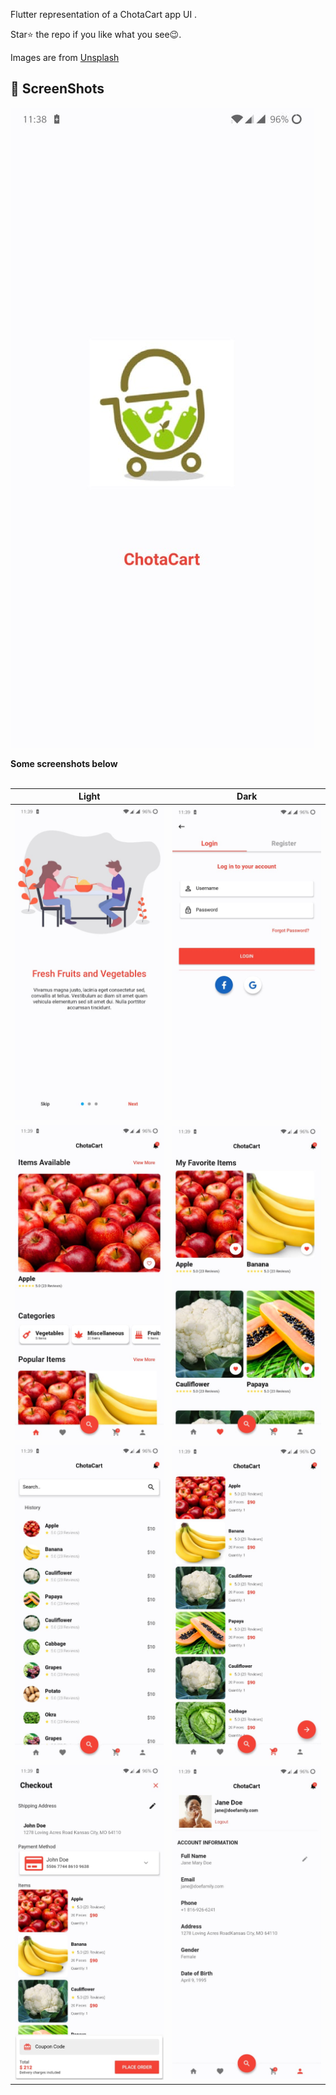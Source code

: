Flutter representation of a ChotaCart app UI .

Star⭐ the repo if you like what you see😉.


Images are from [Unsplash](https://unsplash.com)

## 📸 ScreenShots

<img src="ss/1.jpeg"/>

**Some screenshots below**
<br>
<br>


| Light| Dark|
|------|-------|
|<img src="ss/2.jpeg" width="400">|<img src="ss/3.jpeg" width="400">|
|<img src="ss/4.jpeg" width="400">|<img src="ss/5.jpeg" width="400">|
|<img src="ss/6.jpeg" width="400">|<img src="ss/7.jpeg" width="400">|
|<img src="ss/8.jpeg" width="400">|<img src="ss/9.jpeg" width="400">|
